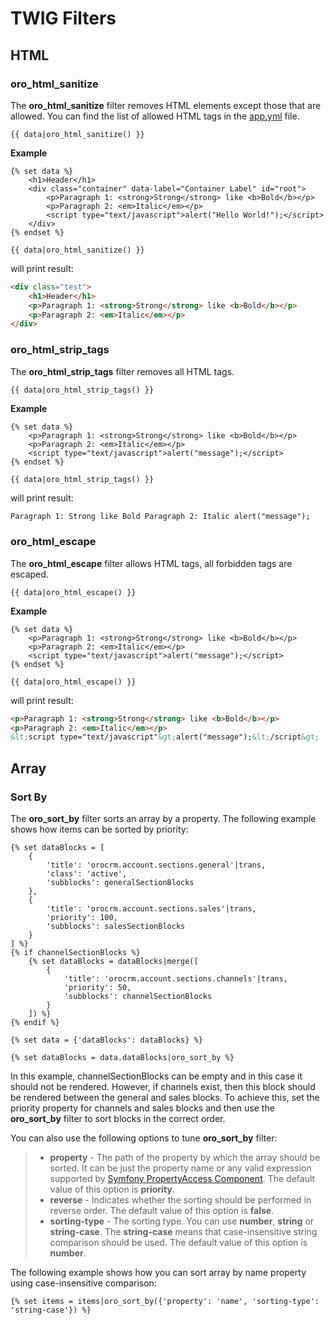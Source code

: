 <a id="bundle-docs-platform-ui-bundle-twig-filters"></a>

# TWIG Filters

## HTML

### oro_html_sanitize

The **oro_html_sanitize** filter removes HTML elements except those that are allowed. You can find the list of allowed HTML tags in the <a href="https://github.com/oroinc/platform/tree/4.2/src/Oro/Bundle/FormBundle/Resources/config/oro/app.yml" target="_blank">app.yml</a> file.

```twig
{{ data|oro_html_sanitize() }}
```

**Example**

```none
{% set data %}
    <h1>Header</h1>
    <div class="container" data-label="Container Label" id="root">
        <p>Paragraph 1: <strong>Strong</strong> like <b>Bold</b></p>
        <p>Paragraph 2: <em>Italic</em></p>
        <script type="text/javascript">alert("Hello World!");</script>
    </div>
{% endset %}

{{ data|oro_html_sanitize() }}
```

will print result:

```html
<div class="test">
    <h1>Header</h1>
    <p>Paragraph 1: <strong>Strong</strong> like <b>Bold</b></p>
    <p>Paragraph 2: <em>Italic</em></p>
</div>
```

### oro_html_strip_tags

The **oro_html_strip_tags** filter removes all HTML tags.

```twig
{{ data|oro_html_strip_tags() }}
```

**Example**

```twig
{% set data %}
    <p>Paragraph 1: <strong>Strong</strong> like <b>Bold</b></p>
    <p>Paragraph 2: <em>Italic</em></p>
    <script type="text/javascript">alert("message");</script>
{% endset %}

{{ data|oro_html_strip_tags() }}
```

will print result:

```html
Paragraph 1: Strong like Bold Paragraph 2: Italic alert("message");
```

### oro_html_escape

The **oro_html_escape** filter allows HTML tags, all forbidden tags are escaped.

```twig
{{ data|oro_html_escape() }}
```

**Example**

```twig
{% set data %}
    <p>Paragraph 1: <strong>Strong</strong> like <b>Bold</b></p>
    <p>Paragraph 2: <em>Italic</em></p>
    <script type="text/javascript">alert("message");</script>
{% endset %}

{{ data|oro_html_escape() }}
```

will print result:

```html
<p>Paragraph 1: <strong>Strong</strong> like <b>Bold</b></p>
<p>Paragraph 2: <em>Italic</em></p>
&lt;script type="text/javascript"&gt;alert("message");&lt;/script&gt;
```

## Array

### Sort By

The **oro_sort_by** filter sorts an array by a property. The following example shows how items can be sorted by priority:

```twig
{% set dataBlocks = [
    {
        'title': 'orocrm.account.sections.general'|trans,
        'class': 'active',
        'subblocks': generalSectionBlocks
    },
    {
        'title': 'orocrm.account.sections.sales'|trans,
        'priority': 100,
        'subblocks': salesSectionBlocks
    }
] %}
{% if channelSectionBlocks %}
    {% set dataBlocks = dataBlocks|merge([
        {
            'title': 'orocrm.account.sections.channels'|trans,
            'priority': 50,
            'subblocks': channelSectionBlocks
        }
    ]) %}
{% endif %}

{% set data = {'dataBlocks': dataBlocks} %}

{% set dataBlocks = data.dataBlocks|oro_sort_by %}
```

In this example, channelSectionBlocks can be empty and in this case it should not be rendered. However, if channels exist, then this block should be rendered between the general and sales blocks. To achieve this, set the priority property for channels and sales blocks and then use the **oro_sort_by** filter to sort blocks in the correct order.

You can also use the following options to tune **oro_sort_by** filter:

> - **property** - The path of the property by which the array should be sorted. It can be just the property name or any valid expression supported by <a href="http://symfony.com/doc/current/components/property_access/introduction.html" target="_blank">Symfony PropertyAccess Component</a>. The default value of this option is **priority**.
> - **reverse** - Indicates whether the sorting should be performed in reverse order. The default value of this option is **false**.
> - **sorting-type** - The sorting type. You can use **number**, **string** or **string-case**. The **string-case** means that case-insensitive string comparison should be used. The default value of this option is **number**.

The following example shows how you can sort array by name property using case-insensitive comparison:

```twig
{% set items = items|oro_sort_by({'property': 'name', 'sorting-type': 'string-case'}) %}
```

<!-- Frontend -->
